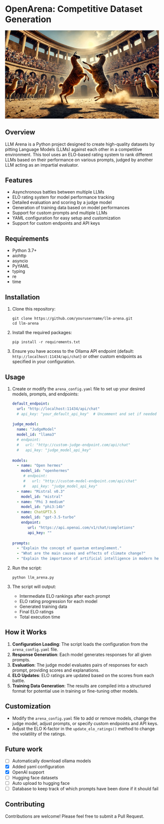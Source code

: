 # OpenArena: Competitive Dataset Generation

![Llamas fighting in an arena](assets/fight.jpeg)

## Overview

LLM Arena is a Python project designed to create high-quality datasets by pitting Language Models (LLMs) against each other in a competitive environment. This tool uses an ELO-based rating system to rank different LLMs based on their performance on various prompts, judged by another LLM acting as an impartial evaluator.

## Features

- Asynchronous battles between multiple LLMs
- ELO rating system for model performance tracking
- Detailed evaluation and scoring by a judge model
- Generation of training data based on model performances
- Support for custom prompts and multiple LLMs
- YAML configuration for easy setup and customization
- Support for custom endpoints and API keys

## Requirements

- Python 3.7+
- aiohttp
- asyncio
- PyYAML
- typing
- re
- time

## Installation

1. Clone this repository:
   ```
   git clone https://github.com/yourusername/llm-arena.git
   cd llm-arena
   ```

2. Install the required packages:
   ```
   pip install -r requirements.txt
   ```

3. Ensure you have access to the Ollama API endpoint (default: `http://localhost:11434/api/chat`) or other custom endpoints as specified in your configuration.

## Usage

1. Create or modify the `arena_config.yaml` file to set up your desired models, prompts, and endpoints:

   ```yaml
   default_endpoint: 
     url: "http://localhost:11434/api/chat"
     # api_key: "your_default_api_key"  # Uncomment and set if needed

   judge_model:
     name: "JudgeModel"
     model_id: "llama3"
     # endpoint:
     #   url: "http://custom-judge-endpoint.com/api/chat"
     #   api_key: "judge_model_api_key"

   models:
     - name: "Open hermes"
       model_id: "openhermes"
        # endpoint:
        #   url: "http://custom-model-endpoint.com/api/chat"
        #   api_key: "judge_model_api_key"
     - name: "Mistral v0.3"
       model_id: "mistral"
     - name: "Phi 3 medium"
       model_id: "phi3:14b"
     - name: ChatGPT3.5
       model_id: "gpt-3.5-turbo"
       endpoint:
          url: "https://api.openai.com/v1/chat/completions"
          api_key: ""

   prompts:
     - "Explain the concept of quantum entanglement."
     - "What are the main causes and effects of climate change?"
     - "Explain the importance of artificial intelligence in modern healthcare."
   ```

2. Run the script:
   ```
   python llm_arena.py
   ```

3. The script will output:
   - Intermediate ELO rankings after each prompt
   - ELO rating progression for each model
   - Generated training data
   - Final ELO ratings
   - Total execution time

## How it Works

1. **Configuration Loading**: The script loads the configuration from the `arena_config.yaml` file.
2. **Response Generation**: Each model generates responses for all given prompts.
3. **Evaluation**: The judge model evaluates pairs of responses for each prompt, providing scores and explanations.
4. **ELO Updates**: ELO ratings are updated based on the scores from each battle.
5. **Training Data Generation**: The results are compiled into a structured format for potential use in training or fine-tuning other models.

## Customization

- Modify the `arena_config.yaml` file to add or remove models, change the judge model, adjust prompts, or specify custom endpoints and API keys.
- Adjust the ELO K-factor in the `update_elo_ratings()` method to change the volatility of the ratings.

## Future work

- [ ] Automatically download ollama models
- [X] Added yaml configuration
- [X] OpenAI support
- [ ] Hugging face datasets
- [ ] Auto upload to hugging face
- [ ] Database to keep track of which prompts have been done if it should fail

## Contributing

Contributions are welcome! Please feel free to submit a Pull Request.
